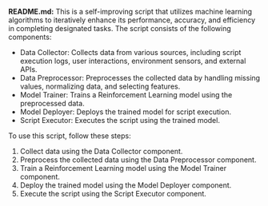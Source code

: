 **README.md:**
This is a self-improving script that utilizes machine learning algorithms to iteratively enhance its performance, accuracy, and efficiency in completing designated tasks. The script consists of the following components:

* Data Collector: Collects data from various sources, including script execution logs, user interactions, environment sensors, and external APIs.
* Data Preprocessor: Preprocesses the collected data by handling missing values, normalizing data, and selecting features.
* Model Trainer: Trains a Reinforcement Learning model using the preprocessed data.
* Model Deployer: Deploys the trained model for script execution.
* Script Executor: Executes the script using the trained model.

To use this script, follow these steps:

1. Collect data using the Data Collector component.
2. Preprocess the collected data using the Data Preprocessor component.
3. Train a Reinforcement Learning model using the Model Trainer component.
4. Deploy the trained model using the Model Deployer component.
5. Execute the script using the Script Executor component.
